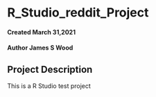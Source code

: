 # R_Studio_reddit_Project

#### Created March 31,2021
#### Author James S Wood

## Project Description
This is a R Studio test project

